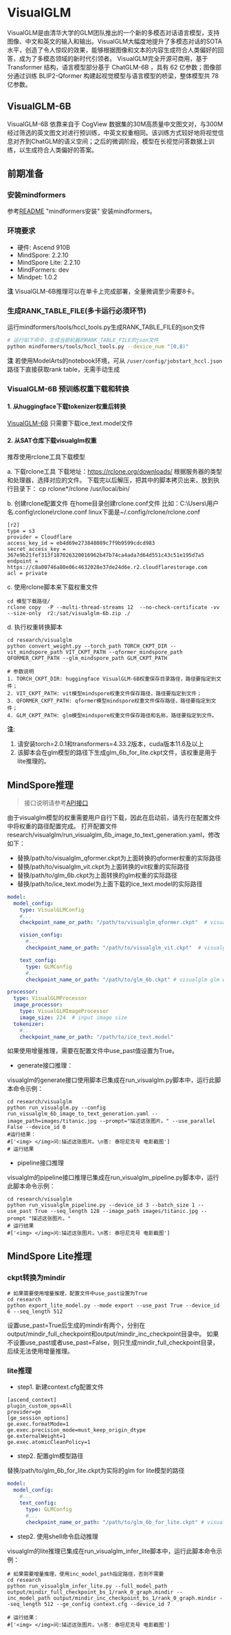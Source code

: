 # VisualGLM

VisualGLM是由清华大学的GLM团队推出的一个新的多模态对话语言模型，支持图像、中文和英文的输入和输出。VisualGLM大幅度地提升了多模态对话的SOTA水平，创造了令人惊叹的效果，能够根据图像和文本的内容生成符合人类偏好的回答，成为了多模态领域的新时代引领者。 VisualGLM完全开源可商用，基于 Transformer 结构，语言模型部分基于 ChatGLM-6B ，具有 62 亿参数；图像部分通过训练 BLIP2-Qformer 构建起视觉模型与语言模型的桥梁，整体模型共 78 亿参数。

## VisualGLM-6B

VisualGLM-6B 依靠来自于 CogView 数据集的30M高质量中文图文对，与300M经过筛选的英文图文对进行预训练，中英文权重相同。该训练方式较好地将视觉信息对齐到ChatGLM的语义空间；之后的微调阶段，模型在长视觉问答数据上训练，以生成符合人类偏好的答案。

## 前期准备

### 安装mindformers

参考[README](../../README.md) "mindformers安装" 安装mindformers。

### 环境要求

- 硬件: Ascend 910B
- MindSpore: 2.2.10
- MindSpore Lite: 2.2.10
- MindFormers: dev
- Mindpet: 1.0.2

**注** VisualGLM-6B推理可以在单卡上完成部署，全量微调至少需要8卡。

### 生成RANK_TABLE_FILE(多卡运行必须环节)

运行mindformers/tools/hccl_tools.py生成RANK_TABLE_FILE的json文件

```bash
# 运行如下命令，生成当前机器的RANK_TABLE_FILE的json文件
python mindformers/tools/hccl_tools.py --device_num "[0,8)"
```

**注** 若使用ModelArts的notebook环境，可从 `/user/config/jobstart_hccl.json` 路径下直接获取rank table，无需手动生成

### VisualGLM-6B 预训练权重下载和转换

#### 1. 从huggingface下载tokenizer权重后转换

[VisualGLM-6B](https://huggingface.co/THUDM/visualglm-6b/tree/main)
只需要下载ice_text.model文件

#### 2. 从SAT仓库下载visualglm权重

推荐使用rclone工具下载模型

a. 下载rclone工具
下载地址：<https://rclone.org/downloads/>
根据服务器的类型和处理器，选择对应的文件。
下载完以后解压，把其中的脚本拷贝出来，放到执行目录下：
cp rclone*/rclone /usr/local/bin/

b. 创建rclone配置文件
在home目录创建rclone.conf文件
比如：C:\Users\用户名\.config\rclone\rclone.conf
linux下面是~/.config/rclone/rclone.conf

```text
[r2]
type = s3
provider = Cloudflare
access_key_id = eb4d69e273848089c7f9b9599cdcd983
secret_access_key = 367e9b21fef313f187026320016962b47b74ca4ada7d64d551c43c51e195d7a5
endpoint = https://c8a00746a80e06c4632028e37de24d6e.r2.cloudflarestorage.com
acl = private
```

c. 使用rclone脚本来下载权重文件

```shell
cd 模型下载路径/
rclone copy  -P --multi-thread-streams 12  --no-check-certificate -vv --size-only  r2:/sat/visualglm-6b.zip ./
```

d. 执行权重转换脚本

```shell
cd research/visualglm
python convert_weight.py --torch_path TORCH_CKPT_DIR --vit_mindspore_path VIT_CKPT_PATH --qformer_mindspore_path QFORMER_CKPT_PATH --glm_mindspore_path GLM_CKPT_PATH
```

```text
# 参数说明
1. TORCH_CKPT_DIR: huggingface VisualGLM-6B权重保存目录路径，路径要指定到文件；
2. VIT_CKPT_PATH: vit模型mindspore权重文件保存路径，路径要指定到文件；
3. QFORMER_CKPT_PATH: qformer模型mindspore权重文件保存路径，路径要指定到文件；
4. GLM_CKPT_PATH: glm模型mindspore权重文件保存路径和名称，路径要指定到文件。
```

**注**:

1. 请安装torch=2.0.1和transformers=4.33.2版本，cuda版本11.6及以上
2. 该脚本会在glm模型的路径下生成glm_6b_for_lite.ckpt文件，该权重是用于lite推理的。

## MindSpore推理

> 接口说明请参考[API接口](https://gitee.com/mindspore/transformer/wikis/API/)
>

由于visualglm模型的权重需要用户自行下载，因此在启动前，请先行在配置文件中将权重的路径配置完成。
打开配置文件 research/visualglm/run_visualglm_6b_image_to_text_generation.yaml，修改如下：

- 替换/path/to/visualglm_qformer.ckpt为上面转换的qformer权重的实际路径
- 替换/path/to/visualglm_vit.ckpt为上面转换的vit权重的实际路径
- 替换/path/to/glm_6b.ckpt为上面转换的glm权重的实际路径
- 替换/path/to/ice_text.model为上面下载的ice_text.model的实际路径

```yaml
model:
  model_config:
    type: VisualGLMConfig
    #...
    checkpoint_name_or_path: "/path/to/visualglm_qformer.ckpt"  # visualglm qformer weight

    vision_config:
      #...
      checkpoint_name_or_path: "/path/to/visualglm_vit.ckpt"  # visualglm vit weight

    text_config:
      type: GLMConfig
      #...
      checkpoint_name_or_path: "/path/to/glm_6b.ckpt" # visualglm glm weight

processor:
  type: VisualGLMProcessor
  image_processor:
    type: VisualGLMImageProcessor
    image_size: 224  # input image size
  tokenizer:
    #...
    checkpoint_name_or_path: "/path/to/ice_text.model"

```

如果使用增量推理，需要在配置文件中use_past值设置为True。

- generate接口推理：

visualglm的generate接口使用脚本已集成在run_visualglm.py脚本中，运行此脚本命令示例：

```shell
cd research/visualglm
python run_visualglm.py --config run_visualglm_6b_image_to_text_generation.yaml --image_path=images/titanic.jpg --prompt="描述这张图片。" --use_parallel False --device_id 0
#运行结果：
#['<img> </img>问:描述这张图片。\n答: 泰坦尼克号 电影截图']
# 运行结果

```

- pipeline接口推理

visualglm的pipeline接口推理已集成在run_visualglm_pipeline.py脚本中，运行此脚本命令示例：

```shell
cd research/visualglm
python run_visualglm_pipeline.py --device_id 3 --batch_size 1 --use_past True --seq_length 128 --image_path images/titanic.jpg --prompt "描述这张图片。"
# 运行结果
#['<img> </img>问:描述这张图片。\n答: 泰坦尼克号 电影截图']

```

## MindSpore Lite推理

### ckpt转换为mindir

```shell
# 如果需要使用增量推理，配置文件中use_past设置为True
cd research
python export_lite_model.py --mode export --use_past True --device_id 6 --seq_length 512
```

设置use_past=True后生成的mindir有两个，分别在output/mindir_full_checkpoint和output/mindir_inc_checkpoint目录中。
如果不设置use_past或者use_past=False，则只生成mindir_full_checkpoint目录，后续无法使用增量推理。

### lite推理

- step1. 新建context.cfg配置文件

```text
[ascend_context]
plugin_custom_ops=All
provider=ge
[ge_session_options]
ge.exec.formatMode=1
ge.exec.precision_mode=must_keep_origin_dtype
ge.externalWeight=1
ge.exec.atomicCleanPolicy=1
```

- step2. 配置glm模型路径

替换/path/to/glm_6b_for_lite.ckpt为实际的glm for lite模型的路径

```yaml
model:
  model_config:
    #...
    text_config:
      type: GLMConfig
      #...
      checkpoint_name_or_path: "/path/to/glm_6b_for_lite.ckpt" # visualglm glm weight
```

- step2. 使用shell命令启动推理

visualglm的lite推理已集成在run_visualglm_infer_lite脚本中，运行此脚本命令示例：

```shell
# 如果需要增量推理，使用inc_model_path指定路径，否则不需要
cd research
python run_visualglm_infer_lite.py --full_model_path output/mindir_full_checkpoint_bs_1/rank_0_graph.mindir --inc_model_path output/mindir_inc_checkpoint_bs_1/rank_0_graph.mindir --seq_length 512 --ge_config context.cfg --device_id 7

# 运行结果：
#['<img> </img>问:描述这张图片。\n答: 泰坦尼克号 电影截图']

```
